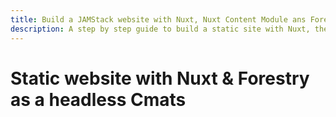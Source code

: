 ```yaml
---
title: Build a JAMStack website with Nuxt, Nuxt Content Module ans Forestry
description: A step by step guide to build a static site with Nuxt, the Nuxt Content module and Forestry as a headless CMS. JAMstack ready!
---
```


# Static website with Nuxt & Forestry as a headless Cmats

